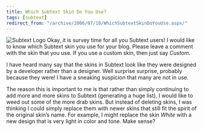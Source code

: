 ```yaml
---
title: Which Subtext Skin Do You Use?
tags: [subtext]
redirect_from: "/archive/2006/07/10/WhichSubtextSkinDoYouUse.aspx/"
---
```


![Subtext Logo](https://haacked.com/images/SubtextLogo.png) Okay, it is
survey time for all you Subtext users! I would like to know which
Subtext skin you use for your blog. Please leave a comment with the skin
that you use. If you use a custom skin, then just say *Custom*.

I have heard many say that the skins in Subtext look like they were
designed by a developer rather than a designer. Well surprise surprise,
probably because they were! I have a sneaking suspicion that many are
not in use.

The reason this is important to me is that rather than simply continuing
to add more and more skins to Subtext (generating a huge list), I would
like to weed out some of the more drab skins. But instead of deleting
skins, I was thinking I could simply replace them with newer skins that
still fit the spirit of the original skin’s name. For example, I might
replace the skin *White* with a new design that is very light in color
and tone. Make sense?

